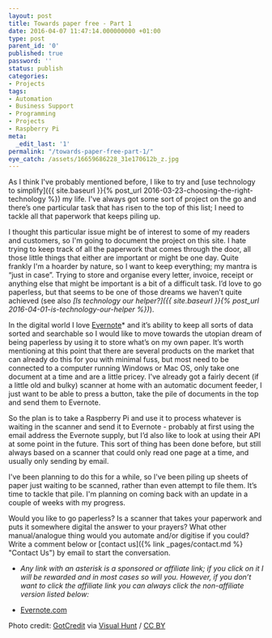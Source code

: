 ```yaml
---
layout: post
title: Towards paper free - Part 1
date: 2016-04-07 11:47:14.000000000 +01:00
type: post
parent_id: '0'
published: true
password: ''
status: publish
categories:
- Projects
tags:
- Automation
- Business Support
- Programming
- Projects
- Raspberry Pi
meta:
  _edit_last: '1'
permalink: "/towards-paper-free-part-1/"
eye_catch: /assets/16659686228_31e170612b_z.jpg
---
```

As I think I've probably mentioned before, I like to try and [use technology to simplify]({{ site.baseurl }}{% post_url 2016-03-23-choosing-the-right-technology %}) my life. I've always got some sort of project on the go and there’s one particular task that has risen to the top of this list; I need to tackle all that paperwork that keeps piling up.

I thought this particular issue might be of interest to some of my readers and customers, so I'm going to document the project on this site. I hate trying to keep track of all the paperwork that comes through the door, all those little things that either are important or might be one day. Quite frankly I'm a hoarder by nature, so I want to keep everything; my mantra is “just in case”. Trying to store and organise every letter, invoice, receipt or anything else that might be important is a bit of a difficult task. I’d love to go paperless, but that seems to be one of those dreams we haven’t quite achieved (see also _[Is technology our helper?]({{ site.baseurl }}{% post_url 2016-04-01-is-technology-our-helper %})_).

<!--more-->

In the digital world I love [Evernote](https://evernote.com/upgrade/?tier=premium&amp;origin=ebcc&amp;offer=cc_dlumm)* and it’s ability to keep all sorts of data sorted and searchable so I would like to move towards the utopian dream of being paperless by using it to store what’s on my own paper. It’s worth mentioning at this point that there are several products on the market that can already do this for you with minimal fuss, but most need to be connected to a computer running Windows or Mac OS, only take one document at a time and are a little pricey. I've already got a fairly decent (if a little old and bulky) scanner at home with an automatic document feeder, I just want to be able to press a button, take the pile of documents in the top and send them to Evernote.

So the plan is to take a Raspberry Pi and use it to process whatever is waiting in the scanner and send it to Evernote - probably at first using the email address the Evernote supply, but I’d also like to look at using their API at some point in the future. This sort of thing has been done before, but still always based on a scanner that could only read one page at a time, and usually only sending by email.

I've been planning to do this for a while, so I've been piling up sheets of paper just waiting to be scanned, rather than even attempt to file them. It’s time to tackle that pile. I'm planning on coming back with an update in a couple of weeks with my progress.

Would you like to go paperless? Is a scanner that takes your paperwork and puts it somewhere digital the answer to your prayers? What other manual/analogue thing would you automate and/or digitise if you could? Write a comment below or [contact us]({% link _pages/contact.md %} "Contact Us") by email to start the conversation.

* _Any link with an asterisk is a sponsored or affiliate link; if you click on it I will be rewarded and in most cases so will you. However, if you don’t want to click the affiliate link you can always click the non-affiliate version listed below:_

* [Evernote.com](https://evernote.com/)

Photo credit: [GotCredit](https://www.flickr.com/photos/jakerust/16659686228/) via [Visual Hunt](https://visualhunt.com/) / [CC BY](http://creativecommons.org/licenses/by/2.0/)
